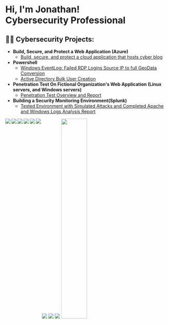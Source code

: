 <h1>Hi, I'm Jonathan! <br/> <a> Cybersecurity Professional</a>
  
  <h2>👨‍💻 Cybersecurity Projects:</h2>

- <b>Build, Secure, and Protect a Web Application (Azure)</b> 
  - [Build, secure, and protect a cloud application that hosts cyber blog](https://github.com/jondunn247/WebApplicationLab)
- <b>Powershell</b> 
  - [Windows EventLog: Failed RDP Logins Source IP to full GeoData Conversion](https://github.com/jondunn247/Sentinel-Lab)
  - [Active Directory Bulk User Creation](https://github.com/jondunn247/AD-PS)
- <b>Penetration Test On Fictional Organization's Web Application (Linux servers, and Windows servers)</b>
  - [Penetration Test Overview and Report](https://github.com/jondunn247/PenetrationTestReport)
- <b>Building a Security Monitoring Environment(Splunk)</b>
  - [Tested Environment with Simulated Attacks and Completed Apache and Windows Logs Analysis Report](https://github.com/jondunn247/BuildingSecurityMonitoringEnvironment)

<img align="left" src="https://img.shields.io/badge/shell_script-%23121011.svg?style=for-the-badge&logo=gnu-bash&logoColor=white" />

<img align="left" src="https://img.shields.io/badge/PowerShell-%235391FE.svg?style=for-the-badge&logo=powershell&logoColor=white" />

<img src="https://img.shields.io/badge/python-3670A0?style=for-the-badge&logo=python&logoColor=ffdd54" />

<img align="left" src="https://img.shields.io/badge/splunk-%23000000.svg?style=for-the-badge&logo=splunk&logoColor=white" />

<img src="https://img.shields.io/badge/vagrant-%231563FF.svg?style=for-the-badge&logo=vagrant&logoColor=white" />

<img align="left" src="https://img.shields.io/badge/Ubuntu-E95420?style=for-the-badge&logo=ubuntu&logoColor=white" />

<img align="left" src="https://img.shields.io/badge/Linux-FCC624?style=for-the-badge&logo=linux&logoColor=black" />

<img src="https://img.shields.io/badge/apache-%23D42029.svg?style=for-the-badge&logo=apache&logoColor=white" />

<img align="left" src="https://github-readme-stats.vercel.app/api?username=jondunn247&show_icons=true&theme=radical" />

<img  width="40%" src="https://github-readme-stats.vercel.app/api/top-langs/?username=jondunn247&layout=compact">



